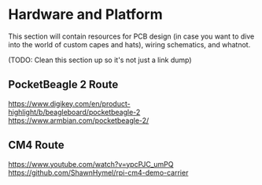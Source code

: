# Hardware and Platform
This section will contain resources for PCB design (in case you want to dive into the world of custom capes and hats), wiring schematics, and whatnot.

(TODO: Clean this section up so it's not just a link dump)

## PocketBeagle 2 Route
https://www.digikey.com/en/product-highlight/b/beagleboard/pocketbeagle-2
https://www.armbian.com/pocketbeagle-2/

## CM4 Route
https://www.youtube.com/watch?v=ypcPJC_umPQ
https://github.com/ShawnHymel/rpi-cm4-demo-carrier
